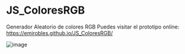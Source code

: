 # JS_ColoresRGB
Generador Aleatorio de colores RGB
Puedes visitar el prototipo online: https://emirobles.github.io/JS_ColoresRGB/

![image](https://github.com/emirobles/JS_ColoresRGB/assets/81953405/184b0e10-2d0d-45aa-a74c-81bfc38fb377)



